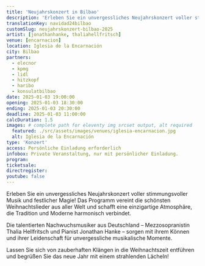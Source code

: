 ```yaml
---
title: 'Neujahrskonzert in Bilbao'
description: 'Erleben Sie ein unvergessliches Neujahrskonzert voller stimmungsvoller Musik und festlicher Magie! '
translationKey: navidad24bilbao
customSlug: neujahrskonzert-bilbao-2025
artist: [jonathanhanke, thaliahellfritsch]
venue: [encarnacion]
location: Iglesia de la Encarnación
city: Bilbao
partners:
  - elecnor
  - kpmg
  - lidl
  - hitzkopf
  - haribo
  - konsulatbilbao
date: 2025-01-03 19:00:00
opening: 2025-01-03 18:30:00
ending: 2025-01-03 20:30:00
deadline: 2025-01-03 11:00:00
calcDuration: 1.5
images: # complete path for eleventy img srcset output, alt required
  featured: ./src/assets/images/venues/iglesia-encarnacion.jpg
  alt: Iglesia de la Encarnación
type: 'Konzert'
access: Persönliche Einladung erforderlich
infobox: Private Veranstaltung, nur mit persönlicher Einladung.
program:
ticketsale:
directregister:
youtube: false
---
```


Erleben Sie ein unvergessliches Neujahrskonzert voller stimmungsvoller Musik und festlicher Magie! Das Programm vereint die schönsten Weihnachtslieder aus aller Welt und schafft eine einzigartige Atmosphäre, die Tradition und Moderne harmonisch verbindet.

Die talentierten Nachwuchsmusiker aus Deutschland – Mezzosopranistin Thalia Hellfritsch und Pianist Jonathan Hanke – sorgen mit ihrem Können und ihrer Leidenschaft für unvergessliche musikalische Momente.

Lassen Sie sich von zauberhaften Klängen in die Weihnachtszeit entführen und begrüßen Sie das neue Jahr mit einem strahlenden Lächeln!
